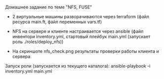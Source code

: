 Домашнее задание по теме "NFS, FUSE"

- 2 виртуальные машины разворачиваются через terraform (файл ресурса main.ft, файл переменных vars.tf)

- NFS на сервере и клиенте настраивается через ansible (файл инвентори inventory.yml, стартовый плейбук main.yml (запускает роль ./roles/deploy_nfs))

- На скриншоте nfs_check.png результаты проверки работы клиента и сервера

Запуск роли (запускается из текущего каталога):
 ansible-playbook -i inventory.yml main.yml
